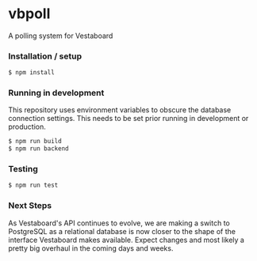 # vbpoll
A polling system for Vestaboard


### Installation / setup
```sh
$ npm install
```

### Running in development
This repository uses environment variables to obscure the database connection settings.  This needs to be set prior running in development or production.
```sh
$ npm run build
$ npm run backend
```

### Testing
```sh
$ npm run test 
```

### Next Steps
As Vestaboard's API continues to evolve, we are making a switch to PostgreSQL as a relational database is now closer to the shape of the interface Vestaboard makes available. Expect changes and most likely a pretty big overhaul in the coming days and weeks.